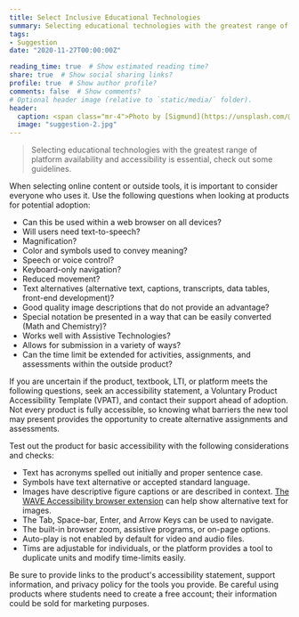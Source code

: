 ```yaml
---
title: Select Inclusive Educational Technologies
summary: Selecting educational technologies with the greatest range of platform availability and accessibility is essential, check out some guidelines.
tags:
- Suggestion
date: "2020-11-27T00:00:00Z"

reading_time: true  # Show estimated reading time?
share: true  # Show social sharing links?
profile: true  # Show author profile?
comments: false  # Show comments?
# Optional header image (relative to `static/media/` folder).
header:
  caption: <span class="mr-4">Photo by [Sigmund](https://unsplash.com/@sigmund?utm_source=unsplash&amp;utm_medium=referral&amp;utm_content=creditCopyText) on [Unsplash](https://unsplash.com/s/photos/braille?utm_source=unsplash&amp;utm_medium=referral&amp;utm_content=creditCopyText)</span>
  image: "suggestion-2.jpg"
---
```


> Selecting educational technologies with the greatest range of platform availability and accessibility is essential, check out some guidelines.

When selecting online content or outside tools, it is important to consider everyone who uses it. Use the following questions when looking at products for potential adoption:

  * Can this be used within a web browser on all devices?
  * Will users need text-to-speech?
  * Magnification?
  * Color and symbols used to convey meaning?
  * Speech or voice control?
  * Keyboard-only navigation?
  * Reduced movement?
  * Text alternatives (alternative text, captions, transcripts, data tables, front-end development)?
  * Good quality image descriptions that do not provide an advantage?
  * Special notation be presented in a way that can be easily converted (Math and Chemistry)?
  * Works well with Assistive Technologies?
  * Allows for submission in a variety of ways?
  * Can the time limit be extended for activities, assignments, and assessments within the outside product?

If you are uncertain if the product, textbook, LTI, or platform meets the following questions, seek an accessibility statement, a Voluntary Product Accessibility Template (VPAT), and contact their support ahead of adoption. Not every product is fully accessible, so knowing what barriers the new tool may present provides the opportunity to create alternative assignments and assessments.

Test out the product for basic accessibility with the following considerations and checks:

  * Text has acronyms spelled out initially and proper sentence case.
  * Symbols have text alternative or accepted standard language.
  * Images have descriptive figure captions or are described in context. [The WAVE Accessibility browser extension](https://wave.webaim.org/extension/) can help show alternative text for images.
  * The Tab, Space-bar, Enter, and Arrow Keys can be used to navigate.
  * The built-in browser zoom, assistive programs, or on-page options.
  * Auto-play is not enabled by default for video and audio files.
  * Tims are adjustable for individuals, or the platform provides a tool to duplicate units and modify time-limits easily.

Be sure to provide links to the product's accessibility statement, support information, and privacy policy for the tools you provide. Be careful using products where students need to create a free account; their information could be sold for marketing purposes.
